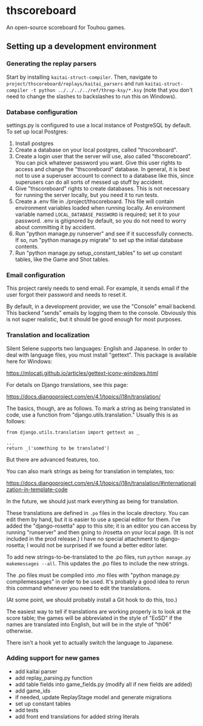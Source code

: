 # thscoreboard
An open-source scoreboard for Touhou games.

## Setting up a development environment

### Generating the replay parsers

Start by installing `kaitai-struct-compiler`. Then, navigate to `project/thscoreboard/replays/kaitai_parsers` and run `kaitai-struct-compiler -t python ../../../../ref/threp-ksy/*.ksy` (note that you don't need to change the slashes to backslashes to run this on Windows).

### Database configuration

settings.py is configured to use a local instance of PostgreSQL by default. To set up local Postgres:

1. Install postgres
1. Create a database on your local postgres, called "thscoreboard".
1. Create a login user that the server will use, also called "thscoreboard". You can pick whatever password you want. Give this user rights to access and change the "thscoreboard" database. In general, it is best not to use a superuser account to connect to a database like this, since superusers can do all sorts of messed up stuff by accident.
1. Give "thscoreboard" rights to create databases. This is not necessary for running the server locally, but you need it to run tests.
1. Create a .env file in ./project/thscoreboard. This file will contain environment variables loaded when running locally. An environment variable named `LOCAL_DATABASE_PASSWORD` is required; set it to your password. .env is gitignored by default, so you do not need to worry about committing it by accident.
1. Run "python manage.py runserver" and see if it successfully connects. If so, run "python manage.py migrate" to set up the initial database contents.
1. Run "python manage.py setup_constant_tables" to set up constant tables, like the Game and Shot tables.

### Email configuration

This project rarely needs to send email. For example, it sends
email if the user forgot their password and needs to reset it.

By default, in a development provider, we use the "Console" email backend.
This backend "sends" emails by logging them to the console. Obviously this
is not super realistic, but it should be good enough for most purposes.

### Translation and localization

Silent Selene supports two languages: English and Japanese. In order to deal with
language files, you must install "gettext". This package is available here for Windows:

https://mlocati.github.io/articles/gettext-iconv-windows.html

For details on Django translations, see this page:

https://docs.djangoproject.com/en/4.1/topics/i18n/translation/

The basics, though, are as follows. To mark a string as being translated in
code, use a function from "django.utils.translation." Usually this is as follows:

```
from django.utils.translation import gettext as _

...
return _('something to be translated')
```

But there are advanced features, too.

You can also mark strings as being for translation in templates, too:

https://docs.djangoproject.com/en/4.1/topics/i18n/translation/#internationalization-in-template-code

In the future, we should just mark everything as being for translation.

These translations are defined in `.po` files in the locale directory. You can
edit them by hand, but it is easier to use a special editor for them. I've
added the "django-rosetta" app to this site; it is an editor you can access by
running "runserver" and then going to /rosetta on your local page. (It is not
included in the prod release.) I have no special attachment to django-rosetta;
I would not be surprised if we found a better editor later.

To add new strings-to-be-translated to the .po files, run `python manage.py makemessages --all`. This updates the .po files to include the new strings.

The .po files must be compiled into .mo files with "python manage.py compilemessages"
in order to be used. It's probably a good idea to rerun this command whenever you
need to edit the translations.

(At some point, we should probably install a Git hook to do this, too.)

The easiest way to tell if translations are working properly is to look at the
score table; the games will be abbreviated in the style of "EoSD" if the
names are translated into English, but will be in the style of "th06" otherwise.

There isn't a hook yet to actually switch the language to Japanese.

### Adding support for new games

- add kaitai parser
- add replay_parsing.py function
- add table fields into game_fields.py (modify all if new fields are added)
- add game_ids
- if needed, update ReplayStage model and generate migrations
- set up constant tables
- add tests
- add front end translations for added string literals
